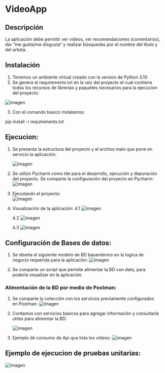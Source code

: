 # VideoApp
 ## Descripción
 La aplicación debe permitir ver videos, ver recomendaciones (comentarios), dar “me gusta/me disgusta” y realizar búsquedas por el nombre del título y del artista.

 ## Instalación

 1. Tenemos un ambiente virtual creado con la version de Python 3.10
 2. Se genera el requirements.txt en la raiz del proyecto el cual contiene todos los recursos de librerias y paquetes necesarios para la ejecución del proyecto:

   ![imagen](https://github.com/user-attachments/assets/99a96c90-e4a5-496a-9dd4-cce3abd1b4eb)

3. Con el comando basico instalamos:

pip install -r requirements.txt

## Ejecucion:

1. Se presenta la estructura del proyecto y el archivo main que pone en servicio la aplicación:

   ![imagen](https://github.com/user-attachments/assets/c665f1df-23f8-43a4-98f3-bdcc40e8a098)

2. Se utilizo Pycharm como Ide para el desarrollo, ejecución y depuración del proyecto. Se comparte la configuración del proyecto en Pycharm:
   ![imagen](https://github.com/user-attachments/assets/6346deb3-6800-4573-8113-272c77b4ddc3)

3. Ejecutando el proyecto:  
   ![imagen](https://github.com/user-attachments/assets/d0509f76-545b-4df9-a33a-e01459539c76)

4. Visualización de la aplicación:
   4.1 ![imagen](https://github.com/user-attachments/assets/287f324d-6c2b-4d24-8e75-c70e87f412ef)

   4.2 ![imagen](https://github.com/user-attachments/assets/174e24a6-047d-484f-af1d-94f6efbe2f79)

   4.3 ![imagen](https://github.com/user-attachments/assets/45e9e48c-1cd4-486b-b525-a11984ef9ab4)

## Configuración de Bases de datos:
   1. Se diseña el siguiente modelo de BD basandonos en la logica de negocio requerida para la aplicación:
      ![imagen](https://github.com/user-attachments/assets/b22acc66-2498-44cf-a9ef-7cedae6ab30d)
      
   2. Se comparte un script que permite alimentar la BD con data, para poderla visualizar en la aplicación.
### Alimentación de la BD por medio de Postman:
   1. Se comparte la colección con los servicios previamente configurados en Postman:
      ![imagen](https://github.com/user-attachments/assets/3fbe21f1-9a89-41e7-bd16-b4da4fff7618)

   2. Contamos con servicios basicos para agregar información y consultarla utiles para alimentar la BD:

      ![imagen](https://github.com/user-attachments/assets/fc7e2d4a-5962-44a4-8893-ee3ceb53238f)
      
   4. Ejemplo de consumo de Api que lista los videos:
      ![imagen](https://github.com/user-attachments/assets/87a138b7-58c5-4d98-bc85-002ea0d6f2e1)

## Ejemplo de ejecucion de pruebas unitarias:
![imagen](https://github.com/user-attachments/assets/e256ab59-243a-459c-a755-b5b38e34d6ed)


